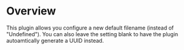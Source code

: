 # Overview

This plugin allows you configure a new default filename (instead of "Undefined"). You can also leave the setting blank to have the plugin autoamtically generate a UUID instead.